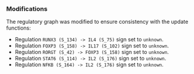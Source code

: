 ### Modifications

The regulatory graph was modified to ensure consistency with the update functions: 

 - Regulation `RUNX3 (S_134) -> IL4 (S_75)` sign set to `unknown`.
 - Regulation `FOXP3 (S_158) -> IL17 (S_102)` sign set to `unknown`.
 - Regulation `RORGT (S_42) -> FOXP3 (S_158)` sign set to `unknown`.
 - Regulation `STAT6 (S_114) -> IL2 (S_176)` sign set to `unknown`.
 - Regulation `NFKB (S_164) -> IL2 (S_176)` sign set to `unknown`.

